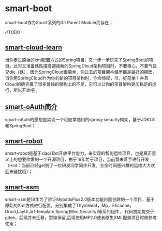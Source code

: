 # smart-boot
smart-boot作为Smart系列的Git Parent Module而存在；

//TODO

## [smart-cloud-learn](https://github.com/DearZh/smart-cloud-learn/)
当你走过原始的xml配置方式的Spring项目，又一步一步玩完了SpringBoot的项目，此时又准备跌跌撞撞迎接新的SpringCloud架构项目时，不要担心，不要气馁兄die（跌），因为SpringCloud很简单，你过去的项目架构经历都是最好的铺垫，当你用SpringCloud作为你的新的项目架构时，你会惊叹，哇，好简单！并且Cloud的确完善了很多曾经的架构上的不足，它可以让你的项目架构更加稳定的运行，所以开始吧；

## [smart-oAuth简介](https://github.com/DearZh/smart-oAuth/)
smart-oAuth的愿想是实现一个可随拿随用的spring-security构架，基于JDK1.8和SpringBoot；

## [smart-robot](https://github.com/DearZh/smart-robot)
smart-robot是基于xiaoi Bot开放平台能力，来实现的智能运维项目，也是真正意义上的想要吹爆的一个开源项目，由于19年忙于项目，当前暂未着手进行开发
（Hint：当前已经get到了一位研发同学同步开发，业余时间感兴趣的运维大大欢迎来骚扰哦）；

## [smart-ssm](https://gitee.com/zhaozzh/smart-ssm)
smart-ssm是18年为了验证MybatisPlus2.0版本功能时而创建的一个项目，基于原始的Xml方式进行配置，分别集成了Thymeleaf，Mp，Ehcache，Druid,LayUI,art-template,Spring(Mvc,Security)等系列组件，
代码初期提交于gitee，后续并未迁移，暂做保留,后续使用MP2.0或者原生XML配置项目时做参考使用；
